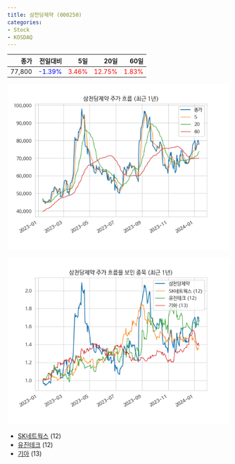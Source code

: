 ```yaml
---
title: 삼천당제약 (000250)
categories:
- Stock
- KOSDAQ
---
```


|종가|전일대비|5일|20일|60일|
|---:|-------:|--:|---:|---:|
|77,800|<span style="color: blue">-1.39%</span>|<span style="color: red">3.46%</span>|<span style="color: red">12.75%</span>|<span style="color: red">1.83%</span>|


<!-- more -->

![000250](/assets/images/stock/000250.png)

![000250](/assets/images/stock/000250_sim.png)

- [SK네트웍스](/001740/) (12)
- [유진테크](/084370/) (12)
- [기아](/000270/) (13)